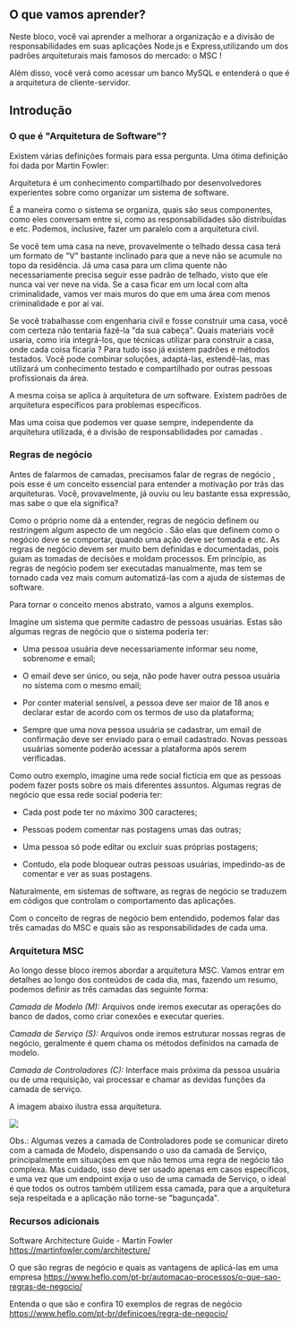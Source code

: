 ## O que vamos aprender?

Neste bloco, você vai aprender a melhorar a organização e a divisão de responsabilidades em suas aplicações Node.js e Express,utilizando um dos padrões arquiteturais mais famosos do mercado: o MSC !

Além disso, você verá como acessar um banco MySQL e entenderá o que é a arquitetura de cliente-servidor.

## Introdução
### O que é "Arquitetura de Software"?

Existem várias definições formais para essa pergunta. Uma ótima definição foi dada por Martin Fowler:

  Arquitetura é um conhecimento compartilhado por desenvolvedores experientes sobre como organizar um sistema de software.

É a maneira como o sistema se organiza, quais são seus componentes, como eles conversam entre si, como as responsabilidades são distribuídas e etc. Podemos, inclusive, fazer um paralelo com a arquitetura civil.

Se você tem uma casa na neve, provavelmente o telhado dessa casa terá um formato de "V" bastante inclinado para que a neve não se acumule no topo da residência. Já uma casa para um clima quente não necessariamente precisa seguir esse padrão de telhado, visto que ele nunca vai ver neve na vida. Se a casa ficar em um local com alta criminalidade, vamos ver mais muros do que em uma área com menos criminalidade e por aí vai.

Se você trabalhasse com engenharia civil e fosse construir uma casa, você com certeza não tentaria fazê-la "da sua cabeça". Quais materiais você usaria, como iria integrá-los, que técnicas utilizar para construir a casa, onde cada coisa ficaria ? Para tudo isso já existem padrões e métodos testados. Você pode combinar soluções, adaptá-las, estendê-las, mas utilizará um conhecimento testado e compartilhado por outras pessoas profissionais da área.

A mesma coisa se aplica à arquitetura de um software. Existem padrões de arquitetura específicos para problemas específicos.

Mas uma coisa que podemos ver quase sempre, independente da arquitetura utilizada, é a divisão de responsabilidades por camadas .

### Regras de negócio

Antes de falarmos de camadas, precisamos falar de regras de negócio , pois esse é um conceito essencial para entender a motivação por trás das arquiteturas. Você, provavelmente, já ouviu ou leu bastante essa expressão, mas sabe o que ela significa?

Como o próprio nome dá a entender, regras de negócio definem ou restringem algum aspecto de um negócio . São elas que definem como o negócio deve se comportar, quando uma ação deve ser tomada e etc. As regras de negócio devem ser muito bem definidas e documentadas, pois guiam as tomadas de decisões e moldam processos. Em princípio, as regras de negócio podem ser executadas manualmente, mas tem se tornado cada vez mais comum automatizá-las com a ajuda de sistemas de software.

Para tornar o conceito menos abstrato, vamos a alguns exemplos.

Imagine um sistema que permite cadastro de pessoas usuárias. Estas são algumas regras de negócio que o sistema poderia ter:

- Uma pessoa usuária deve necessariamente informar seu nome, sobrenome e email;

- O email deve ser único, ou seja, não pode haver outra pessoa usuária no sistema com o mesmo email;

- Por conter material sensível, a pessoa deve ser maior de 18 anos e declarar estar de acordo com os termos de uso da plataforma;

- Sempre que uma nova pessoa usuária se cadastrar, um email de confirmação deve ser enviado para o email cadastrado. Novas pessoas usuárias somente poderão acessar a plataforma após serem verificadas.

Como outro exemplo, imagine uma rede social fictícia em que as pessoas podem fazer posts sobre os mais diferentes assuntos. Algumas regras de negócio que essa rede social poderia ter:

- Cada post pode ter no máximo 300 caracteres;

- Pessoas podem comentar nas postagens umas das outras;

- Uma pessoa só pode editar ou excluir suas próprias postagens;

- Contudo, ela pode bloquear outras pessoas usuárias, impedindo-as de comentar e ver as suas postagens.

Naturalmente, em sistemas de software, as regras de negócio se traduzem em códigos que controlam o comportamento das aplicações.

Com o conceito de regras de negócio bem entendido, podemos falar das três camadas do MSC e quais são as responsabilidades de cada uma.

### Arquitetura MSC

Ao longo desse bloco iremos abordar a arquitetura MSC. Vamos entrar em detalhes ao longo dos conteúdos de cada dia, mas, fazendo um resumo, podemos definir as três camadas das seguinte forma:

*Camada de Modelo (M):* Arquivos onde iremos executar as operações do banco de dados, como criar conexões e executar queries.

*Camada de Serviço (S):* Arquivos onde iremos estruturar nossas regras de negócio, geralmente é quem chama os métodos definidos na camada de modelo.

*Camada de Controladores (C):* Interface mais próxima da pessoa usuária ou de uma requisição, vai processar e chamar as devidas funções da camada de serviço.

A imagem abaixo ilustra essa arquitetura.

<img src="arquitetura_msc.png" />

Obs.: Algumas vezes a camada de Controladores pode se comunicar direto com a camada de Modelo, dispensando o uso da camada de Serviço, principalmente em situações em que não temos uma regra de negócio tão complexa. Mas cuidado, isso deve ser usado apenas em casos específicos, e uma vez que um endpoint exija o uso de uma camada de Serviço, o ideal é que todos os outros também utilizem essa camada, para que a arquitetura seja respeitada e a aplicação não torne-se "bagunçada".

### Recursos adicionais

Software Architecture Guide - Martin Fowler
https://martinfowler.com/architecture/

O que são regras de negócio e quais as vantagens de aplicá-las em uma empresa
https://www.heflo.com/pt-br/automacao-processos/o-que-sao-regras-de-negocio/

Entenda o que são e confira 10 exemplos de regras de negócio
https://www.heflo.com/pt-br/definicoes/regra-de-negocio/